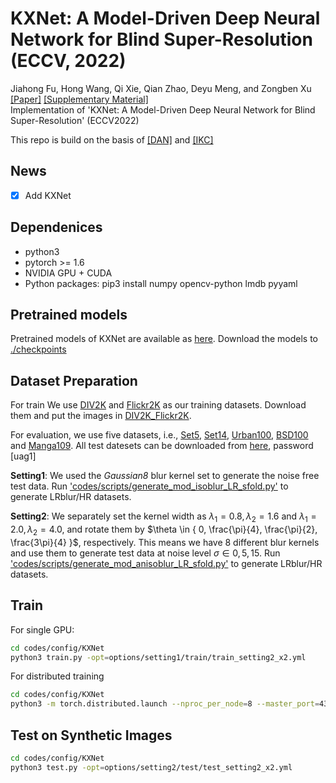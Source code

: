 # KXNet: A Model-Driven Deep Neural Network for Blind Super-Resolution (ECCV, 2022)
Jiahong Fu, Hong Wang, Qi Xie, Qian Zhao, Deyu Meng, and Zongben Xu\
​[[Paper]](https://arxiv.org/pdf/2209.10305.pdf) [[Supplementary Material]]()\
Implementation of 'KXNet: A Model-Driven Deep Neural Network for Blind Super-Resolution' (ECCV2022)

This repo is build on the basis of [[DAN]](https://github.com/greatlog/DAN) and [[IKC]](https://github.com/yuanjunchai/IKC)

## News
- [x] Add KXNet

## Dependenices

* python3
* pytorch >= 1.6
* NVIDIA GPU + CUDA
* Python packages: pip3 install numpy opencv-python lmdb pyyaml

## Pretrained models
Pretrained models of KXNet are available as [here](https://github.com/jiahong-fu/KXNet/releases/tag/v0.0). Download the models to [./checkpoints](./checkpoints)


## Dataset Preparation
For train
We use [DIV2K](https://data.vision.ee.ethz.ch/cvl/DIV2K/) and [Flickr2K](http://cv.snu.ac.kr/research/EDSR/Flickr2K.tar) as our training datasets. Download them and put the images in [DIV2K_Flickr2K](./codes/data/DIV2K_Flickr2K).

For evaluation, we use five datasets, i.e., [Set5](https://uofi.box.com/shared/static/kfahv87nfe8ax910l85dksyl2q212voc.zip), [Set14](https://uofi.box.com/shared/static/igsnfieh4lz68l926l8xbklwsnnk8we9.zip), [Urban100](https://uofi.box.com/shared/static/65upg43jjd0a4cwsiqgl6o6ixube6klm.zip), [BSD100](https://uofi.box.com/shared/static/qgctsplb8txrksm9to9x01zfa4m61ngq.zip) and [Manga109](http://www.manga109.org/en/). All test datesets can be downloaded from [here](https://pan.baidu.com/s/1ShoqALXdzsELDKPbexNFtQ), password [uag1]

**Setting1**: We used the *Gaussian8* blur kernel set to generate the noise free test data. Run ['codes/scripts/generate_mod_isoblur_LR_sfold.py'](codes/scripts/generate_mod_isoblur_LR_sfold.py') to generate LRblur/HR datasets.

**Setting2**: We separately set the kernel width as $\lambda_1 = 0.8, \lambda_2 = 1.6$ and $\lambda_1 = 2.0, \lambda_2 = 4.0$, and rotate them by $\theta \in { 0, \frac{\pi}{4}, \frac{\pi}{2}, \frac{3\pi}{4} }$, respectively. This means we have 8 different blur kernels and use them to generate test data at noise level $\sigma \in { 0, 5, 15}$. Run ['codes/scripts/generate_mod_anisoblur_LR_sfold.py'](codes/scripts/generate_mod_anisoblur_LR_sfold.py') to generate LRblur/HR datasets.

## Train

For single GPU:
```bash
cd codes/config/KXNet
python3 train.py -opt=options/setting1/train/train_setting2_x2.yml
```

For distributed training
```bash
cd codes/config/KXNet
python3 -m torch.distributed.launch --nproc_per_node=8 --master_port=4321 train.py -opt=options/setting2/train/train_setting2_x2.yml --launcher pytorch
```

## Test on Synthetic Images
```bash
cd codes/config/KXNet
python3 test.py -opt=options/setting2/test/test_setting2_x2.yml
```
